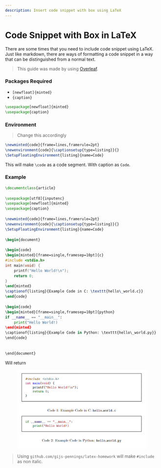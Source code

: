```yaml
---
description: Insert code snippet with box using LaTeX
---
```


# Code Snippet with Box in LaTeX

There are some times that you need to include code snippet using LaTeX. Just like markdown, there are ways of formatting a code snippet in a way that can be distinguished from a normal text.

> This guide was made by using [Overleaf](https://overleaf.com).&#x20;

### Packages Required

* `[newfloat]{minted}`
* `{caption}`

```latex
\usepackage[newfloat]{minted}
\usepackage{caption}
```

### Environment

> Change this accordingly

```latex
\newminted{code}{frame=lines,framerule=2pt}
\newenvironment{code}{\captionsetup{type=listing}}{}
\SetupFloatingEnvironment{listing}{name=Code}
```

This will make `\code` as a code segment. With caption as `Code`.

### Example

```latex
\documentclass{article}

\usepackage[utf8]{inputenc}
\usepackage[newfloat]{minted}
\usepackage{caption}

\newminted{code}{frame=lines,framerule=2pt}
\newenvironment{code}{\captionsetup{type=listing}}{}
\SetupFloatingEnvironment{listing}{name=Code}

\begin{document}

\begin{code}
\begin{minted}[frame=single,framesep=10pt]{c}
#include <stdio.h>
int main(void) {
    printf("Hello World!\n");
    return 0;
}
\end{minted}
\captionof{listing}{Example Code in C: \texttt{hello\_world.c}}
\end{code}

\begin{code}
\begin{minted}[frame=single,framesep=10pt]{python}
if __name__ == "__main__":
    print("Hello World!)
\end{minted}
\captionof{listing}{Example Code in Python: \texttt{hello\_world.py}}
\end{code}


\end{document}
```

Will return

<figure><img src="../.gitbook/assets/image.png" alt=""><figcaption></figcaption></figure>

> Using `github.com/gijs-pennings/latex-homework` will make `#include` as non italic.

